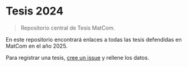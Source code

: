 # Tesis 2024
> Repositorio central de Tesis MatCom.

En este repositorio encontrará enlaces a todas las tesis defendidas en MatCom en el año 2025.

Para registrar una tesis, [cree un issue](https://github.com/matcom/tesis-24/issues/new?template=registro-de-tesis.md) y rellene los datos.
